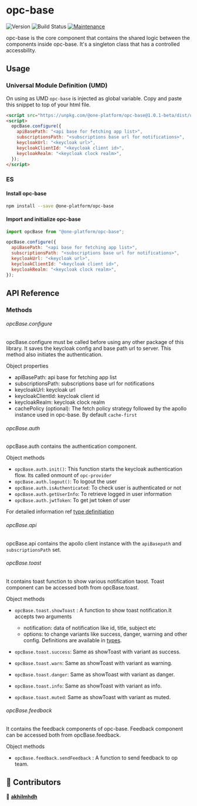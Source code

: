 # opc-base

![Version](https://img.shields.io/badge/version-1.0.1.beta-blue.svg?cacheSeconds=2592000)
![Build Status](https://travis-ci.org/dwyl/esta.svg?branch=master)
[![Maintenance](https://img.shields.io/badge/Maintained%3F-yes-green.svg)](https://github.com/1-Platform/one-platform/graphs/commit-activity)

opc-base is the core component that contains the shared logic between the components inside opc-base. It's a singleton class that has a controlled accessbility.

## Usage

### Universal Module Definition (UMD)

On using as UMD `opc-base` is injected as global variable. Copy and paste this snippet to top of your html file.

```html
<script src="https://unpkg.com/@one-platform/opc-base@1.0.1-beta/dist/umd/opc-base.js"></script>
<script>
  opcBase.configure({
    apiBasePath: "<api base for fetching app list>",
    subscriptionsPath: "<subscriptions base url for notifications>",
    keycloakUrl: "<keycloak url>",
    keycloakClientId: "<keycloak client id>",
    keycloakRealm: "<keycloak clock realm>",
  });
</script>
```

### ES

#### Install opc-base

```sh
npm install --save @one-platform/opc-base
```

#### Import and initialize opc-base

```js
import opcBase from "@one-platform/opc-base";

opcBase.configure({
  apiBasePath: "<api base for fetching app list>",
  subscriptionsPath: "<subscriptions base url for notifications>",
  keycloakUrl: "<keycloak url>",
  keycloakClientId: "<keycloak client id>",
  keycloakRealm: "<keycloak clock realm>",
});
```

## API Reference

### Methods

###### opcBase.configure

opcBase.configure must be called before using any other package of this library. It saves the keycloak config and base path url to server. This method also initiates the authentication.

Object properties

- apiBasePath: api base for fetching app list
- subscriptionsPath: subscriptions base url for notifications
- keycloakUrl: keycloak url
- keycloakClientId: keycloak client id
- keycloakRealm: keycloak clock realm
- cachePolicy (optional): The fetch policy strategy followed by the apollo instance used in opc-base. By default `cache-first`

###### opcBase.auth

opcBase.auth contains the authentication component.

Object methods

- `opcBase.auth.init()`: This function starts the keycloak authentication flow. Its called onmount of `opc-provider`
- `opcBase.auth.logout()`: To logout the user
- `opcBase.auth.isAuthenticated`: To check user is authenticated or not
- `opcBase.auth.getUserInfo`: To retrieve logged in user information
- `opcBase.auth.jwtToken`: To get jwt token of user

For detailed information ref [type definitiation](../src/keycloakAuthProvider/keycloakAuthProvider.ts)

###### opcBase.api

opcBase.api contains the apollo client instance with the `apiBasepath` and `subscriptionsPath` set.

###### opcBase.toast

It contains toast function to show various notification taost. Toast component can be accessed both from opcBase.toast.

Object methods

- `opcBase.toast.showToast` : A function to show toast notification.It accepts two arguments

  - notification: data of notification like id, title, subject etc
  - options: to change variants like success, danger, warning and other config.
    Definitions are available in [types](../src/opc-base/types.ts).

- `opcBase.toast.success`: Same as showToast with variant as success.
- `opcBase.toast.warn`: Same as showToast with variant as warning.
- `opcBase.toast.danger`: Same as showToast with variant as danger.
- `opcBase.toast.info`: Same as showToast with variant as info.
- `opcBase.toast.muted`: Same as showToast with variant as muted.

###### opcBase.feedback

It contains the feedback components of opc-base. Feedback component can be accessed both from opcBase.feedback.

Object methods

- `opcBase.feedback.sendFeedback` : A function to send feedback to op team.

## 🤝 Contributors

👤 **[akhilmhdh](https://github.com/akhilmhdh)**
